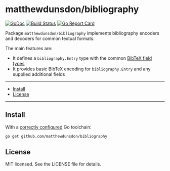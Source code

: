 # matthewdunsdon/bibliography
[![GoDoc](https://godoc.org/github.com/matthewdunsdon/bibliography?status.svg)](https://godoc.org/github.com/matthewdunsdon/bibliography)
[![Build Status](https://travis-ci.org/matthewdunsdon/bibliography.svg?branch=master)](https://travis-ci.org/matthewdunsdon/bibliography)
[![Go Report Card](https://goreportcard.com/badge/github.com/matthewdunsdon/bibliography)](https://goreportcard.com/report/github.com/matthewdunsdon/bibliography)

Package `matthewdunsdon/bibliography` implements bibliography encoders and
decoders for common textual formats.

The main features are:

* It defines a `bibliography.Entry` type with the common [BibTeX field types](https://en.wikipedia.org/wiki/BibTeX#Field_types)
* It provides basic BibTeX encoding for `bibliography.Entry` and any supplied additional fields

---

* [Install](#install)
* [License](./LICENSE)

---

## Install

With a [correctly configured](https://golang.org/doc/install#testing) Go toolchain:

```sh
go get github.com/matthewdunsdon/bibliography
```

## License

MIT licensed. See the LICENSE file for details.
